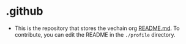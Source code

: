 # .github

- This is the repository that stores the vechain org [README.md](https://github.com/vechain). To contribute, you can edit the README in the `./profile` directory.